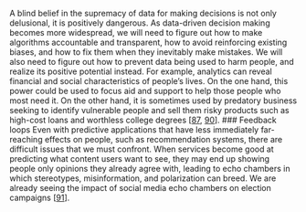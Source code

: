 A blind belief in the supremacy of data for making decisions is not only delusional, it is
positively dangerous. As data-driven decision making becomes more widespread, we will need to figure
out how to make algorithms accountable and transparent, how to avoid reinforcing existing biases,
and how to fix them when they inevitably make mistakes. We will also need to figure out how to prevent data being used to harm people, and realize its
positive potential instead. For example, analytics can reveal financial and social characteristics
of people’s lives. On the one hand, this power could be used to focus aid and support to help those
people who most need it. On the other hand, it is sometimes used by predatory business seeking to
identify vulnerable people and sell them risky products such as high-cost loans and worthless
college degrees [[87](ch12.html#ONeil2016vh),
[90](ch12.html#USSenate2013um)]. ### Feedback loops 
Even with predictive applications that have less immediately far-reaching effects on people, such as
recommendation systems, there are difficult issues that we must confront. When services become good
at predicting what content users want to see, they may end up showing people only opinions they
already agree with, leading to echo chambers in which stereotypes, misinformation, and polarization
can breed. We are already seeing the impact of social media echo chambers on election campaigns
[[91](ch12.html#Solon2016vt)].